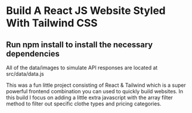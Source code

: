 


# Build A React JS Website Styled With Tailwind CSS

## Run npm install to install the necessary dependencies

 All of the data/images to simulate API responses are located at src/data/data.js

This was a fun little project consisting of React & Tailwind which is a super powerful frontend combination you can used to quickly build websites. In this build I focus on adding a little extra javascript with the array filter method to filter out specific clothe types and pricing categories.
